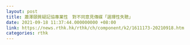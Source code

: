 ```yaml
---
layout: post
title: 蕭澤頤質疑記協專業性　對不同意見傳媒「選擇性失聰」
date: 2021-09-18 11:37:44.000000000 +08:00
link: https://news.rthk.hk/rthk/ch/component/k2/1611173-20210918.htm
categories: rthk
---
```




